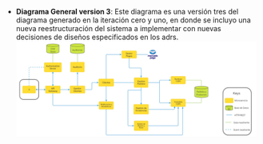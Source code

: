 - **Diagrama General version 3**:  Este diagrama es una versión tres del diagrama generado en la iteración cero y uno, en donde se incluyo una nueva reestructuración del sistema a implementar con nuevas decisiones de diseños especificados en los adrs. ![Ver diagrama](../../Imagenes/Diagrama_General_Iteracion_2.jpg)